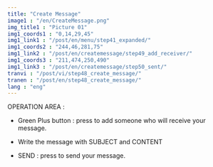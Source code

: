 ```yaml
---
title: "Create Message"
image1 : "/en/CreateMessage.png"
img_title1 : "Picture 01"
img1_coords1 : "0,14,29,45"
img1_link1 : "/post/en/menu/step41_expanded/"
img1_coords2 : "244,46,281,75"
img1_link2 : "/post/en/createmessage/step49_add_receiver/"
img1_coords3 : "211,474,250,490"
img1_link3 : "/post/en/createmessage/step50_sent/"
tranvi : "/post/vi/step48_create_message/"
tranen : "/post/en/step48_create_message/"
lang : "eng"
---
```

OPERATION AREA :

- Green Plus button : press to add someone who will receive your message.

- Write the message with SUBJECT and CONTENT

- SEND : press to send your message.